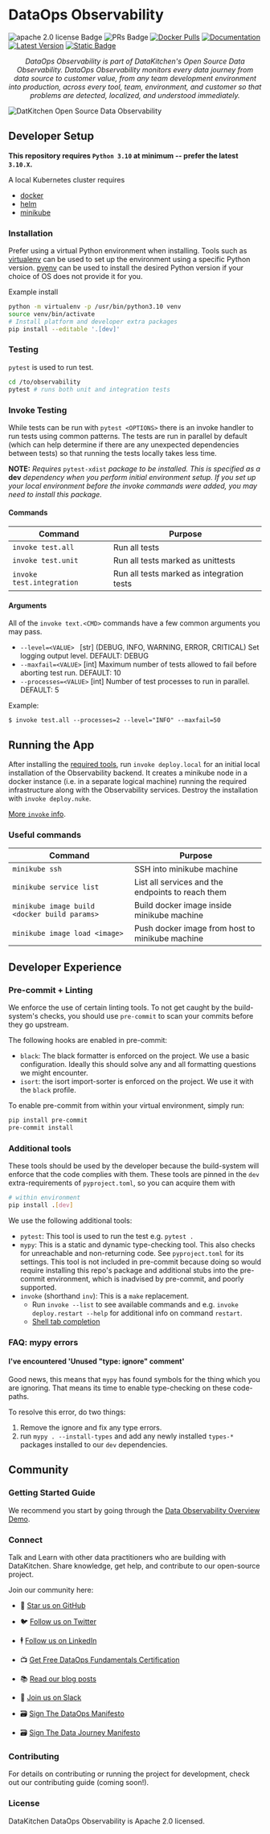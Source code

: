 # DataOps Observability 
![apache 2.0 license Badge](https://img.shields.io/badge/License%20-%20Apache%202.0%20-%20blue) ![PRs Badge](https://img.shields.io/badge/PRs%20-%20Welcome%20-%20green) [![Docker Pulls](https://img.shields.io/badge/dynamic/json?url=https%3A%2F%2Fhub.docker.com%2Fv2%2Frepositories%2Fdatakitchen%2Fdataops-testgen%2F&query=pull_count&style=flat&label=docker%20pulls&color=06A04A)](https://hub.docker.com/r/datakitchen/dataops-observability) [![Documentation](https://img.shields.io/badge/docs-On%20datakitchen.io-06A04A?style=flat)](https://docs.datakitchen.io/articles/#!dataops-observability-help/dataops-observability-help) 
[![Latest Version](https://img.shields.io/badge/dynamic/json?url=https%3A%2F%2Fhub.docker.com%2Fv2%2Frepositories%2Fdatakitchen%2Fdataops-observability-be%2Ftags%2F&query=results%5B0%5D.name&label=latest%20version&color=06A04A)](https://hub.docker.com/r/datakitchen/dataops-observability-be)
[![Static Badge](https://img.shields.io/badge/Slack-Join%20Discussion-blue?style=flat&logo=slack)](https://data-observability.slack.com)

*<p style="text-align: center;">DataOps Observability is part of DataKitchen's Open Source Data Observability. DataOps Observability monitors every data journey from data source to customer value, from any team development environment into production, across every tool, team, environment, and customer so that problems are detected, localized, and understood immediately.</p>*

![DatKitchen Open Source Data Observability](https://datakitchen.io/wp-content/uploads/2024/04/both-products.png)

## Developer Setup

**This repository requires `Python 3.10` at minimum -- prefer the latest `3.10.X`.**

A local Kubernetes cluster requires

* [docker](https://www.docker.com/)
* [helm](https://helm.sh/)
* [minikube](https://minikube.sigs.k8s.io/docs/)


### Installation

Prefer using a virtual Python environment when installing. Tools such as
[virtualenv](https://virtualenv.pypa.io) can be used to set up the environment
using a specific Python version. [pyenv](https://github.com/pyenv/pyenv) can be
used to install the desired Python version if your choice of OS does not provide
it for you.

Example install
```bash
python -m virtualenv -p /usr/bin/python3.10 venv
source venv/bin/activate
# Install platform and developer extra packages
pip install --editable '.[dev]'
```

### Testing

`pytest` is used to run test.
```bash
cd /to/observability
pytest # runs both unit and integration tests
```

### Invoke Testing
While tests can be run with ``pytest <OPTIONS>`` there is an invoke handler to run tests using common patterns. The
tests are run in parallel by default (which can help determine if there are any unexpected dependencies between tests)
so that running the tests locally takes less time.

**NOTE:** *Requires* ``pytest-xdist`` *package to be installed. This is specified as a* **dev** *dependency when you
perform initial environment setup. If you set up your local environment before the invoke commands were added, you
may need to install this package.*

#### Commands

| Command | Purpose |
|---------|---------|
| `invoke test.all`           | Run all tests                             |
| `invoke test.unit`          | Run all tests marked as unittests         |
| `invoke test.integration`   | Run all tests marked as integration tests |

#### Arguments

All of the ``invoke text.<CMD>`` commands have a few common arguments you may pass.

- ``--level=<VALUE> `` [str] (DEBUG, INFO, WARNING, ERROR, CRITICAL) Set logging output level. DEFAULT: DEBUG
- ``--maxfail=<VALUE>`` [int] Maximum number of tests allowed to fail before aborting test run. DEFAULT: 10
- ``--processes=<VALUE>`` [int] Number of test processes to run in parallel. DEFAULT: 5

Example:

```shell
$ invoke test.all --processes=2 --level="INFO" --maxfail=50
```

## Running the App

After installing the [required tools](#developer-setup), run `invoke deploy.local` for an initial local installation of
the Observability backend. It creates a minikube node in a docker instance (i.e. in a separate logical machine) running the
required infrastructure along with the Observability services. Destroy the installation with `invoke deploy.nuke`.

[More `invoke` info](#additional-tools).

### Useful commands
| Command | Purpose |
|---------|---------|
| `minikube ssh`                               | SSH into minikube machine                         |
| `minikube service list`                      | List all services and the endpoints to reach them |
| `minikube image build <docker build params>` | Build docker image inside minikube machine        |
| `minikube image load <image>`                | Push docker image from host to minikube machine   |


## Developer Experience

### Pre-commit + Linting

We enforce the use of certain linting tools. To not get caught by the build-system's checks, you should use
`pre-commit` to scan your commits before they go upstream.

The following hooks are enabled in pre-commit:

- `black`: The black formatter is enforced on the project. We use a basic configuration. Ideally this should solve any and all
formatting questions we might encounter.
- `isort`: the isort import-sorter is enforced on the project. We use it with the `black` profile.

To enable pre-commit from within your virtual environment, simply run:

```bash
pip install pre-commit
pre-commit install
```

### Additional tools

These tools should be used by the developer because the build-system will enforce that the code complies with them.
These tools are pinned in the `dev` extra-requirements of `pyproject.toml`, so you can acquire them with

```sh
# within environment
pip install .[dev]
```

We use the following additional tools:

- `pytest`: This tool is used to run the test e.g. `pytest .`
- `mypy`: This is a static and dynamic type-checking tool. This also checks for unreachable and non-returning code. See `pyproject.toml` for its settings. This
tool is not included in pre-commit because doing so would require installing this repo's package and additional stubs into the pre-commit environment, which
is inadvised by pre-commit, and poorly supported.
- `invoke` (shorthand `inv`): This is a `make` replacement.
  - Run `invoke --list` to see available commands and e.g. `invoke deploy.restart --help` for additional info on command `restart`.
  - [Shell tab completion](https://docs.pyinvoke.org/en/stable/invoke.html#shell-tab-completion)


### FAQ: mypy errors

#### I've encountered 'Unused "type: ignore" comment'

Good news, this means that `mypy` has found symbols for the thing which you are ignoring. That means its time to enable
type-checking on these code-paths.

To resolve this error, do two things:

1. Remove the ignore and fix any type errors.
2. run `mypy . --install-types` and add any newly installed `types-*` packages installed to our `dev` dependencies.

## Community

### Getting Started Guide
We recommend you start by going through the [Data Observability Overview Demo](https://docs.datakitchen.io/articles/open-source-data-observability/data-observability-overview).

### Connect
Talk and Learn with other data practitioners who are building with DataKitchen. Share knowledge, get help, and contribute to our open-source project. 

Join our community here:

* 🌟 [Star us on GitHub](https://github.com/DataKitchen/data-observability-installer)

* 🐦 [Follow us on Twitter](https://twitter.com/i/flow/login?redirect_after_login=%2Fdatakitchen_io)

* 🕴️ [Follow us on LinkedIn](https://www.linkedin.com/company/datakitchen)

* 📺 [Get Free DataOps Fundamentals Certification](https://info.datakitchen.io/training-certification-dataops-fundamentals)

* 📚 [Read our blog posts](https://datakitchen.io/blog/)

* 👋 [Join us on Slack](https://data-observability.slack.com)

* 🗃 [Sign The DataOps Manifesto](https://DataOpsManifesto.org)

* 🗃 [Sign The Data Journey Manifesto](https://DataJourneyManifesto.org)


### Contributing
For details on contributing or running the project for development, check out our contributing guide (coming soon!).

### License
DataKitchen DataOps Observability is Apache 2.0 licensed.
